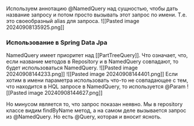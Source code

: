 Используем аннотацию @NamedQuery над сущностью, чтобы дать название запросу и потом просто вызывать этот запрос по имени. Т.е. это своеобразный alias для запроса.
![[Pasted image 20240908135925.png]]
### Использование в Spring Data Jpa
NamedQuery имеет приоритет над [[PartTreeQuery]]. Что означает, что, если название методов в Repository и в NamedQuery совпадают, то будет использоваться NamedQuery.
![[Pasted image 20240908144233.png]]
![[Pasted image 20240908144401.png]]
Если хотим в имени параметра использовать что-то не совпадающее с тем, что находится в HQL запросе в NamedQuery, то используется @Param
![[Pasted image 20240908144627.png]]

Но минусом является то, что запрос показан неявно. Мы в repository классе видим findByName метод, а на самом деле вызывается запрос из @NamedQuery. Но есть @Query, которая и вносит ясноть. 